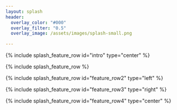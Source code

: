 ```yaml
---
layout: splash
header:
  overlay_color: "#000"
  overlay_filter: "0.5"
  overlay_image: /assets/images/splash-small.png

---
```


{% include splash_feature_row id="intro" type="center" %}

{% include splash_feature_row %}

{% include splash_feature_row id="feature_row2" type="left" %}

{% include splash_feature_row id="feature_row3" type="right" %}

{% include splash_feature_row id="feature_row4" type="center" %}
